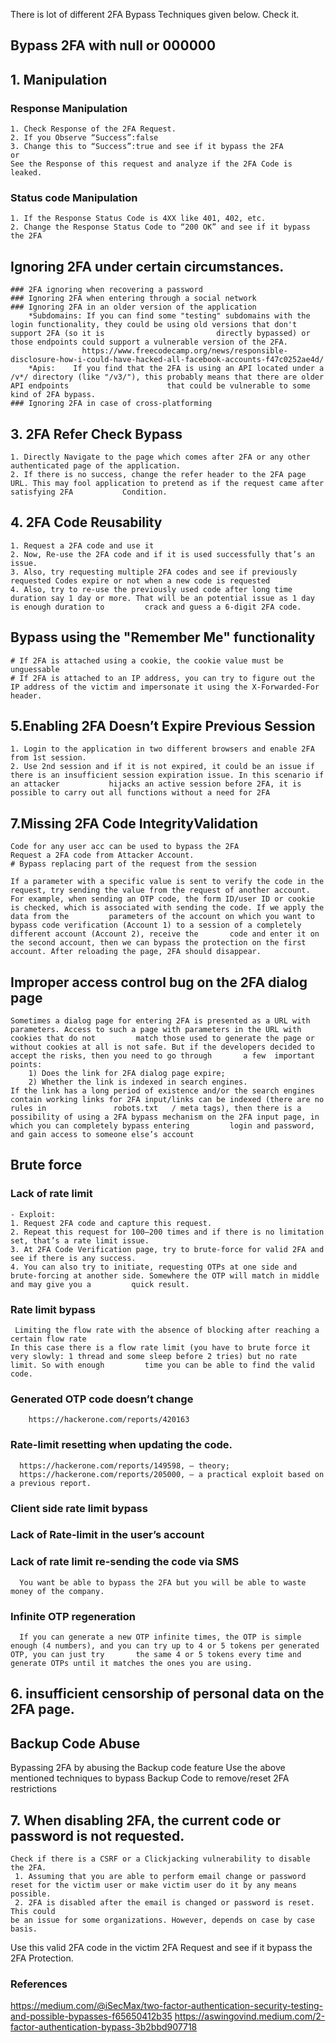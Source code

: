 
There is lot of different 2FA Bypass Techniques given below. Check it.
## Bypass 2FA with null or 000000
 ## 1. Manipulation
   
   ### Response Manipulation
    1. Check Response of the 2FA Request.
    2. If you Observe “Success”:false
    3. Change this to “Success”:true and see if it bypass the 2FA
    or
    See the Response of this request and analyze if the 2FA Code is leaked.
   
   ### Status code Manipulation
    1. If the Response Status Code is 4XX like 401, 402, etc.
    2. Change the Response Status Code to “200 OK” and see if it bypass the 2FA
 
## Ignoring 2FA under certain circumstances.

    ### 2FA ignoring when recovering a password
    ### Ignoring 2FA when entering through a social network
    ### Ignoring 2FA in an older version of the application
        *Subdomains: If you can find some "testing" subdomains with the login functionality, they could be using old versions that don't support 2FA (so it is                         directly bypassed) or those endpoints could support a vulnerable version of the 2FA.
                    https://www.freecodecamp.org/news/responsible-disclosure-how-i-could-have-hacked-all-facebook-accounts-f47c0252ae4d/
        *Apis:    If you find that the 2FA is using an API located under a /v*/ directory (like "/v3/"), this probably means that there are older API endpoints                      that could be vulnerable to some kind of 2FA bypass. 
    ### Ignoring 2FA in case of cross-platforming

## 3. 2FA Refer Check Bypass

    1. Directly Navigate to the page which comes after 2FA or any other authenticated page of the application.
    2. If there is no success, change the refer header to the 2FA page URL. This may fool application to pretend as if the request came after satisfying 2FA           Condition.
 
## 4. 2FA Code Reusability

    1. Request a 2FA code and use it
    2. Now, Re-use the 2FA code and if it is used successfully that’s an issue.
    3. Also, try requesting multiple 2FA codes and see if previously requested Codes expire or not when a new code is requested
    4. Also, try to re-use the previously used code after long time duration say 1 day or more. That will be an potential issue as 1 day is enough duration to         crack and guess a 6-digit 2FA code.

## Bypass using the "Remember Me" functionality
    # If 2FA is attached using a cookie, the cookie value must be unguessable
    # If 2FA is attached to an IP address, you can try to figure out the IP address of the victim and impersonate it using the X-Forwarded-For header.

 ## 5.Enabling 2FA Doesn’t Expire Previous Session

    1. Login to the application in two different browsers and enable 2FA from 1st session.
    2. Use 2nd session and if it is not expired, it could be an issue if there is an insufficient session expiration issue. In this scenario if an attacker           hijacks an active session before 2FA, it is possible to carry out all functions without a need for 2FA

## 7.Missing 2FA Code IntegrityValidation

    Code for any user acc can be used to bypass the 2FA
    Request a 2FA code from Attacker Account.
    # Bypass replacing part of the request from the session

    If a parameter with a specific value is sent to verify the code in the request, try sending the value from the request of another account.
    For example, when sending an OTP code, the form ID/user ID or cookie is checked, which is associated with sending the code. If we apply the data from the         parameters of the account on which you want to bypass code verification (Account 1) to a session of a completely different account (Account 2), receive the       code and enter it on the second account, then we can bypass the protection on the first account. After reloading the page, 2FA should disappear.


## Improper access control bug on the 2FA dialog page
   
    Sometimes a dialog page for entering 2FA is presented as a URL with parameters. Access to such a page with parameters in the URL with cookies that do not         match those used to generate the page or without cookies at all is not safe. But if the developers decided to accept the risks, then you need to go through       a few  important points:
        1) Does the link for 2FA dialog page expire;
        2) Whether the link is indexed in search engines.
    If the link has a long period of existence and/or the search engines contain working links for 2FA input/links can be indexed (there are no rules in               robots.txt   / meta tags), then there is a possibility of using a 2FA bypass mechanism on the 2FA input page, in which you can completely bypass entering         login and password,   and gain access to someone else’s account

## Brute force
  ### Lack of rate limit
    - Exploit:
    1. Request 2FA code and capture this request.
    2. Repeat this request for 100–200 times and if there is no limitation set, that’s a rate limit issue.
    3. At 2FA Code Verification page, try to brute-force for valid 2FA and see if there is any success.
    4. You can also try to initiate, requesting OTPs at one side and brute-forcing at another side. Somewhere the OTP will match in middle and may give you a         quick result.

  ### Rate limit bypass
     Limiting the flow rate with the absence of blocking after reaching a certain flow rate
    In this case there is a flow rate limit (you have to brute force it very slowly: 1 thread and some sleep before 2 tries) but no rate limit. So with enough         time you can be able to find the valid code.
    
  ### Generated OTP code doesn’t change
        https://hackerone.com/reports/420163
    
  ### Rate-limit resetting when updating the code. 
      https://hackerone.com/reports/149598, — theory;
      https://hackerone.com/reports/205000, — a practical exploit based on a previous report.
  
  ### Client side rate limit bypass
 
  ###  Lack of Rate-limit in the user’s account
  
  ### Lack of rate limit re-sending the code via SMS
      You want be able to bypass the 2FA but you will be able to waste money of the company.
      
  ### Infinite OTP regeneration
      If you can generate a new OTP infinite times, the OTP is simple enough (4 numbers), and you can try up to 4 or 5 tokens per generated OTP, you can just try       the same 4 or 5 tokens every time and generate OTPs until it matches the ones you are using.
      
## 6. insufficient censorship of personal data on the 2FA page.

## Backup Code Abuse

Bypassing 2FA by abusing the Backup code feature
Use the above mentioned techniques to bypass Backup Code to remove/reset 2FA restrictions

## 7. When disabling 2FA, the current code or password is not requested.
    Check if there is a CSRF or a Clickjacking vulnerability to disable the 2FA.
     1. Assuming that you are able to perform email change or password reset for the victim user or make victim user do it by any means possible.
     2. 2FA is disabled after the email is changed or password is reset. This could
    be an issue for some organizations. However, depends on case by case basis.
  Use this valid 2FA code in the victim 2FA Request and see if it bypass the 2FA Protection.










### References
https://medium.com/@iSecMax/two-factor-authentication-security-testing-and-possible-bypasses-f65650412b35
https://aswingovind.medium.com/2-factor-authentication-bypass-3b2bbd907718


